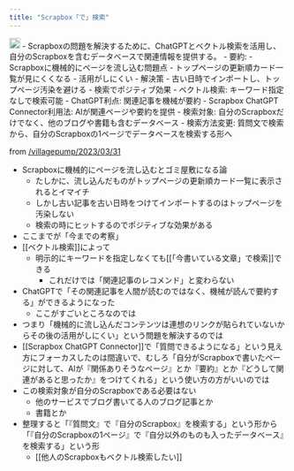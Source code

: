 ```yaml
---
title: "Scrapbox「で」検索"
---
```



<img src='https://scrapbox.io/api/pages/nishio/GPT-4/icon' alt='GPT-4.icon' height="19.5"/>
- Scrapboxの問題を解決するために、ChatGPTとベクトル検索を活用し、自分のScrapboxを含むデータベースで関連情報を提供する。
- 要約:
    - Scrapboxに機械的にページを流し込む問題点
        - トップページの更新順カード一覧が見にくくなる
        - 活用がしにくい
    - 解決策
        - 古い日時でインポートし、トップページ汚染を避ける
        - 検索でポジティブ効果
    - ベクトル検索: キーワード指定なしで検索可能
    - ChatGPT利点: 関連記事を機械が要約
    - Scrapbox ChatGPT Connector利用法: AIが関連ページや要約を提供
    - 検索対象: 自分のScrapboxだけでなく、他のブログや書籍も含むデータベース
    - 検索方法変更: 質問文で検索から、自分のScrapboxの1ページでデータベースを検索する形へ

from [/villagepump/2023/03/31](https://scrapbox.io/villagepump/2023/03/31)
- Scrapboxに機械的にページを流し込むとゴミ屋敷になる論
    - たしかに、流し込んだものがトップページの更新順カード一覧に表示されるとイマイチ
    - しかし古い記事を古い日時をつけてインポートするのはトップページを汚染しない
    - 検索の時にヒットするのでポジティブな効果がある
- ここまでが「今までの考察」
- [[ベクトル検索]]によって
    - 明示的にキーワードを指定しなくても[[「今書いている文章」で検索]]できる
        - これだけでは「関連記事のレコメンド」と変わらない
- ChatGPTで「その関連記事を人間が読むのではなく、機械が読んで要約する」ができるようになった
    - ここがすごいところなのでは
- つまり「機械的に流し込んだコンテンツは連想のリンクが貼られていないからその後の活用がしにくい」という問題を解決するのでは
- [[Scrapbox ChatGPT Connector]]で「質問できるようになる」という見え方にフォーカスしたのは間違いで、むしろ「自分がScrapboxで書いたページに対して、AIが『関係ありそうなページ』とか『要約』とか『どうして関連があると思ったか』をつけてくれる」という使い方の方がいいのでは
- この検索対象が自分のScrapboxである必要はない
    - 他のサービスでブログ書いてる人のブログ記事とか
    - 書籍とか
- 整理すると「『質問文』で『自分のScrapbox』を検索する」という形から「『自分のScrapboxの1ページ』で『自分以外のものも入ったデータベース』を検索する」という形
    - [[他人のScrapboxもベクトル検索したい]]

